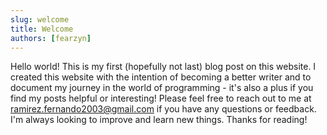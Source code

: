 ```yaml
---
slug: welcome
title: Welcome
authors: [fearzyn]
---
```


Hello world! This is my first (hopefully not last) blog post on this website. I created this website with the intention of becoming a better writer and to document my journey in the world of programming - it's also a plus if you find my posts helpful or interesting! Please feel free to reach out to me at [ramirez.fernando2003@gmail.com](mailto:ramirez.fernando2003@gmail.com) if you have any questions or feedback. I'm always looking to improve and learn new things. Thanks for reading!